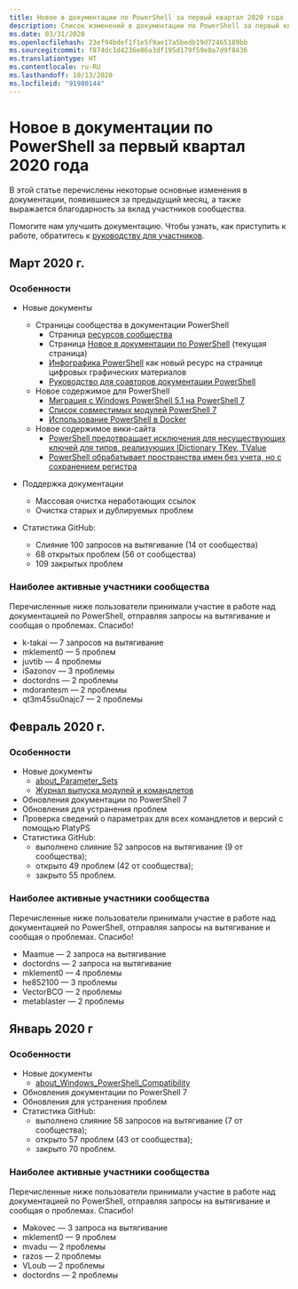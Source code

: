 ```yaml
---
title: Новое в документации по PowerShell за первый квартал 2020 года
description: Список изменений в документации по PowerShell за первый квартал 2020 года
ms.date: 03/31/2020
ms.openlocfilehash: 23ef94bdef1f1e5f9ae17a5bedb19d72465189bb
ms.sourcegitcommit: f874dc1d4236e06a3df195d179f59e0a7d9f8436
ms.translationtype: HT
ms.contentlocale: ru-RU
ms.lasthandoff: 10/13/2020
ms.locfileid: "91980144"
---
```

# <a name="whats-new-in-powershell-docs-for-2020-q1"></a>Новое в документации по PowerShell за первый квартал 2020 года

В этой статье перечислены некоторые основные изменения в документации, появившиеся за предыдущий месяц, а также выражается благодарность за вклад участников сообщества.

Помогите нам улучшить документацию. Чтобы узнать, как приступить к работе, обратитесь к [руководству для участников][contrib].

## <a name="2020-march"></a>Март 2020 г.

### <a name="highlights"></a>Особенности

- Новые документы
  - Страницы сообщества в документации PowerShell
    - Страница [ресурсов сообщества](/powershell/scripting/community/community-support)
    - Страница [Новое в документации по PowerShell](#2020-march) (текущая страница)
    - [Инфографика PowerShell](https://github.com/MicrosoftDocs/PowerShell-Docs/blob/staging/assets/PowerShell_7_Infographic.pdf) как новый ресурс на странице цифровых графических материалов
    - [Руководство для соавторов документации PowerShell](/powershell/scripting/community/contributing/overview)
  - Новое содержимое для PowerShell
    - [Миграция с Windows PowerShell 5.1 на PowerShell 7](/powershell/scripting/whats-new/migrating-from-windows-powershell-51-to-powershell-7)
    - [Список совместимых модулей PowerShell 7](/PowerShell/scripting/whats-new/module-compatibility)
    - [Использование PowerShell в Docker](/powershell/scripting/install/powershell-in-docker)
  - Новое содержимое вики-сайта
    - [PowerShell предотвращает исключения для несуществующих ключей для типов, реализующих IDictionary TKey, TValue](https://github.com/MicrosoftDocs/PowerShell-Docs/wiki/PowerShell-prevents-exceptions-for-non-existent-keys-for-types-that-implement-IDictionary-TKey,-TValue-)
    - [PowerShell обрабатывает пространства имен без учета, но с сохранением регистра](https://github.com/MicrosoftDocs/PowerShell-Docs/wiki/PowerShell's-treatment-of-namespaces-is-case-insensitive-but-case-preserving)

- Поддержка документации
  - Массовая очистка неработающих ссылок
  - Очистка старых и дублируемых проблем

- Статистика GitHub:
  - Слияние 100 запросов на вытягивание (14 от сообщества)
  - 68 открытых проблем (56 от сообщества)
  - 109 закрытых проблем

### <a name="top-community-contributors"></a>Наиболее активные участники сообщества

Перечисленные ниже пользователи принимали участие в работе над документацией по PowerShell, отправляя запросы на вытягивание и сообщая о проблемах. Спасибо!

- k-takai — 7 запросов на вытягивание
- mklement0 — 5 проблем
- juvtib — 4 проблемы
- iSazonov — 3 проблемы
- doctordns — 2 проблемы
- mdorantesm — 2 проблемы
- qt3m45su0najc7 — 2 проблемы

## <a name="2020-february"></a>Февраль 2020 г.

### <a name="highlights"></a>Особенности

- Новые документы
  - [about_Parameter_Sets](/powershell/module/microsoft.powershell.core/about/about_parameter_sets)
  - [Журнал выпуска модулей и командлетов](/powershell/scripting/whats-new/cmdlet-versions)
- Обновления документации по PowerShell 7
- Обновления для устранения проблем
- Проверка сведений о параметрах для всех командлетов и версий с помощью PlatyPS
- Статистика GitHub:
  - выполнено слияние 52 запросов на вытягивание (9 от сообщества);
  - открыто 49 проблем (42 от сообщества);
  - закрыто 55 проблем.

### <a name="top-community-contributors"></a>Наиболее активные участники сообщества

Перечисленные ниже пользователи принимали участие в работе над документацией по PowerShell, отправляя запросы на вытягивание и сообщая о проблемах. Спасибо!

- Maamue — 2 запроса на вытягивание
- doctordns — 2 запроса на вытягивание
- mklement0 — 4 проблемы
- he852100 — 3 проблемы
- VectorBCO — 2 проблемы
- metablaster — 2 проблемы

## <a name="2020-january"></a>Январь 2020 г

### <a name="highlights"></a>Особенности

- Новые документы
  - [about_Windows_PowerShell_Compatibility](/powershell/module/microsoft.powershell.core/about/about_Windows_PowerShell_Compatibility)
- Обновления документации по PowerShell 7
- Обновления для устранения проблем
- Статистика GitHub:
  - выполнено слияние 58 запросов на вытягивание (7 от сообщества);
  - открыто 57 проблем (43 от сообщества);
  - закрыто 70 проблем.

### <a name="top-community-contributors"></a>Наиболее активные участники сообщества

Перечисленные ниже пользователи принимали участие в работе над документацией по PowerShell, отправляя запросы на вытягивание и сообщая о проблемах. Спасибо!

- Makovec — 3 запроса на вытягивание
- mklement0 — 9 проблем
- mvadu — 2 проблемы
- razos — 2 проблемы
- VLoub — 2 проблемы
- doctordns — 2 проблемы

<!-- Link references -->
[contrib]: contributing/overview.md
